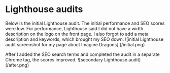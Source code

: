 # Lighthouse audits
Below is the initial Lighthouse audit. The initial performance and SEO scores were low. For performance, Lighthouse said I did not have a width description on the logo on the front page. I also forgot to add a meta description and keywords, which brought my SEO down.
![initial Lighthouse audit screenshot for my page about Imagine Dragons] (/initial.png)

After I added the SEO search terms and completed the audit in a separate Chrome tag, the scores improved.
![secondary Lighthouse audit] (/after.png)